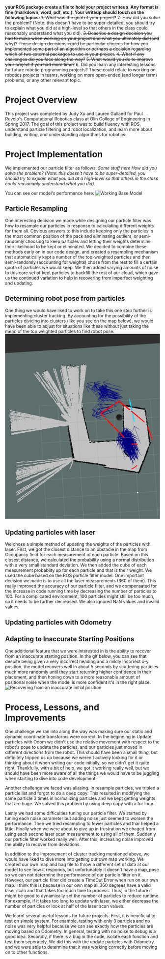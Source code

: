 **your ROS package create a file to hold your project writeup. Any format is fine (markdown, word, pdf, etc.). Your writeup should touch on the following topics:**
  ~~1. What was the goal of your project?~~
  2. How did you solve the problem? (Note: this doesn't have to be super-detailed, you should try to explain what you did at a high-level so that others in the class could reasonably understand what you did).
  ~~3. Describe a design decision you had to make when working on your project and what you ultimately did (and why)? These design decisions could be particular choices for how you implemented some part of an algorithm or perhaps a decision regarding which of two external packages to use in your project.~~
  ~~4. What if any challenges did you face along the way?~~
  ~~5. What would you do to improve your project if you had more time?~~
  6. Did you learn any interesting lessons for future robotic programming projects? These could relate to working on robotics projects in teams, working on more open-ended (and longer term) problems, or any other relevant topic.


# Project Overview
This project was completed by Judy Xu and Lauren Gulland for Paul Ruvolo's Computational Robotics class at Olin College of Engineering in Spring 2017. The goal of this project was to build fluency with ROS, understand particle filtering and robot localization, and learn more about building, writing, and understanding algorithms for robotics.

# Project Implementation 
We implemented our particle filter as follows: 
  _Some stuff here_
  _How did you solve the problem? (Note: this doesn't have to be super-detailed, you should try to explain what you did at a high-level so that others in the class could reasonably understand what you did)._
  
You can see our model's performance here:
![Working Base Model](https://github.com/laurengulland/robot_localization_2017/blob/master/my_localizer/videos/ac109_1_good_initial.gif)

## Particle Resampling 
One interesting decision we made while designing our particle filter was how to resample our particles in response to calculating different weights for them all. Obvious answers to this include keeping only the particles in the most common position of the pack and eliminating outliers, or semi-randomly choosing to keep particles and letting their weights determine their likelihood to be kept or eliminated. We decided to combine these methods early on in our code design, and created a resampling mechanism that automatically kept a number of the top-weighted particles and then semi-randomly (accounting for weights) chose from the rest to fill a certain quota of particles we would keep. We then added varying amounts of noise to this core set of kept particles to backfill the rest of our cloud, which gave us the continued variation to help in recovering from imperfect weighting and updating.

## Determining robot pose from particles
One thing we would have liked to work on to take this one step further is implementing cluster tracking. By accounting for the possibility of the particles dividing into clusters (like you see on the map below), we would have been able to adjust for situations like these without just taking the mean of the top weighted particles to find robot pose.
![Clustering Problems](https://github.com/laurengulland/robot_localization_2017/blob/master/my_localizer/videos/particle_filter_cluster.png)

## Updating particles with laser
We chose a simple method of updating the weights of the particles with laser. First, we got the closest distance to an obstacle in the map from Occupancy field for each measurement of each particle. Based on this closest distance, we calculated the probability using a normal distribution with a very small standard deviation. We then added the cube of each measurement probablity up for each particle and that is their weight. We used the cube based on the ROS particle filter model. One important decision we made is to use all the laser measurements (360 of them). This really improved the accuracy of our particle filter, and we compensated for the increase in code running time by decreasing the number of particles to 100. For a complicated environment, 100 particles might still be too much, so it needs to be further decreased. We also ignored NaN values and invalid values. 

## Updating particles with Odometry 


## Adapting to Inaccurate Starting Positions
One additional feature that we were interested in is the ability to recover from an inaccurate starting position. In the gif below, you can see that despite being given a very incorrect heading and a mildly incorrect x-y position, the model recovers well in about 5 seconds by scattering particles much more randomly until they start returning higher confidence in their placement, and then honing down to a more reasonable amount of positional noise when the model is more confident it's in the right place.
![Recovering from an inaccurate initial position](https://github.com/laurengulland/robot_localization_2017/blob/master/my_localizer/videos/ac109_1_bad_initial.gif "animation")

# Process, Lessons, and Improvements

One challenge we ran into along the way was making sure our static and dynamic coordinate transforms were correct. In the beginning in Update particles with Odom we didn't use the relative movement with respect to the robot's pose to update the particles, and our particles just moved in different directions from the robot. This should have been a small thing, but definitely tripped us up because we weren't actively looking for it or thinking about it when writing our code initially, so we didn't get it quite right. Thankfully, with a bit of help, we got it working really well, but we should have been more aware of all the things we would have to be juggling when starting to dive into code development. 

Another challenge we faced was aliasing. In resample particles, we tripled a particle list and forgot to do a deep copy. This resulted in modifying the same particle 3 times in normalizing particles and we kept getting weights that are huge. We solved this problem by using deep copy with a for loop. 

Lastly we had some difficulties tuning our particle filter. We started by tuning each noise parameter but adding noise just seemed to worsen the performance. Then we tried resampling to fewer particles and thar helped a little. Finally when we were about to give up in frustration we chaged from using each second laser scan measurement to using all of them. Suddenly our particle filter worked really well. After this, increasing noise improved the ability to recover from deviations.

In addition to the improvement of cluster tracking mentioned above, we would have liked to dive more into getting our own map working. We created our own map and bag file to throw a different set of data at our model to see how it responds, but unfortunately it doesn't have a map_pose so we can not determine the performance of our particle filter on it. However, our particle filter did create a TimeOut Error when run on our own map. I think this is because in our own map all 360 degrees have a valid laser scan and that takes too much time to process. Thus, in the future it might be good to dynamically set the number of particles to reduce runtime. For example, if it takes too long to update with laser, we either decrease the number of particles or look at half of the laser scan values.

We learnt several useful lessons for future projects. First, it is beneficial to test on simple system. For example, testing with only 3 particles and no noise was very helpful because we can see exactly how the particles are moving based on Odometry. In general, testing with no noise to debug is a good idea. Secondly, if there is a bug in the code, isolate each function and test them seperately. We did this with the update particles with Odometry and we were able to determine that it was working correctly before moving on to other functions. 



